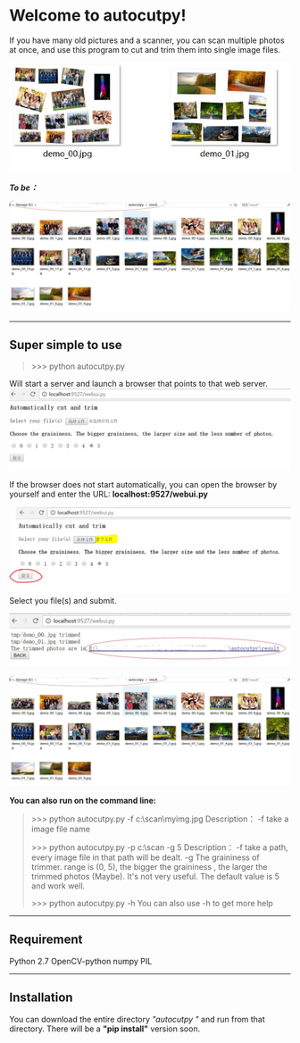 Welcome to autocutpy!
===================


If you have many old pictures and a scanner, you can scan multiple photos at once, and use this program to cut and trim them into single image files.

![](https://github.com/MagicManLearnProgramming/autocutpy-project/raw/master/docs/illustrate_05.JPG)

***To be：***

![](https://github.com/MagicManLearnProgramming/autocutpy-project/raw/master/docs/illustrate_04.JPG)

----------


Super simple to use
-------------

> \>>> python autocutpy.py

Will start a server and launch a browser that points to that web server. 
![](https://github.com/MagicManLearnProgramming/autocutpy-project/raw/master/docs/illustrate_00.JPG)

If the browser does not start automatically, you can open the browser by yourself and enter the URL:   **localhost:9527/webui.py**

![](https://github.com/MagicManLearnProgramming/autocutpy-project/raw/master/docs/illustrate_02.JPG)
Select you file(s) and submit.

![](https://github.com/MagicManLearnProgramming/autocutpy-project/raw/master/docs/illustrate_03.JPG)

![](https://github.com/MagicManLearnProgramming/autocutpy-project/raw/master/docs/illustrate_04.JPG)

**You can also run on the command line:**
> \>>> python autocutpy.py -f c:\scan\myimg.jpg
>Description： -f take a image file name
>
> \>>> python autocutpy.py -p c:\scan -g 5
>Description：
> -f take a path, every image file in that path will be dealt.
> -g The graininess of trimmer. range is (0, 5), the bigger the graininess , the larger the trimmed photos (Maybe). It's not very useful. The default value is 5 and work well.
>
> \>>> python autocutpy.py -h
>  You can also use -h to get more help

----------


Requirement
-------------
Python 2.7
OpenCV-python
numpy
PIL

----------


Installation
-------------
You can download the entire directory  *"autocutpy "* and run from that directory.
There will be a **"pip install"** version soon.
